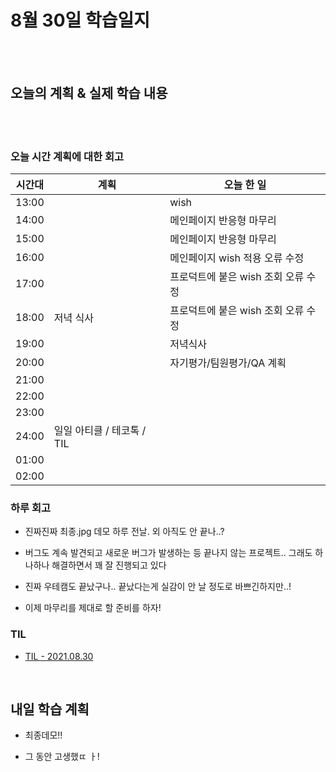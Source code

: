 # 8월 30일 학습일지

<br/>
<br/>

## 오늘의 계획 & 실제 학습 내용

<br/>
<br/>

### 오늘 시간 계획에 대한 회고

| 시간대 | 계획                       | 오늘 한 일                          |
| ------ | -------------------------- | ----------------------------------- |
| 13:00  |                            | wish                                |
| 14:00  |                            | 메인페이지 반응형 마무리            |
| 15:00  |                            | 메인페이지 반응형 마무리            |
| 16:00  |                            | 메인페이지 wish 적용 오류 수정      |
| 17:00  |                            | 프로덕트에 붙은 wish 조회 오류 수정 |
| 18:00  | 저녁 식사                  | 프로덕트에 붙은 wish 조회 오류 수정 |
| 19:00  |                            | 저녁식사                            |
| 20:00  |                            | 자기평가/팀원평가/QA 계획           |
| 21:00  |                            |                                     |
| 22:00  |                            |                                     |
| 23:00  |                            |                                     |
| 24:00  | 일일 아티클 / 테코톡 / TIL |                                     |
| 01:00  |                            |                                     |
| 02:00  |                            |                                     |

### 하루 회고

- 진짜진짜 최종.jpg 데모 하루 전날. 외 아직도 안 끝나..?

- 버그도 계속 발견되고 새로운 버그가 발생하는 등 끝나지 않는 프로젝트.. 그래도 하나하나 해결하면서 꽤 잘 진행되고 있다

- 진짜 우테캠도 끝났구나.. 끝났다는게 실감이 안 날 정도로 바쁘긴하지만..!

- 이제 마무리를 제대로 할 준비를 하자! 

### TIL

- [TIL - 2021.08.30](https://velog.io/@jjuny546/TIL-2021.08.30)

<br/>

## 내일 학습 계획

- 최종데모!!

- 그 동안 고생했ㄸ ㅏ!
